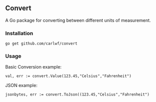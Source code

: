 ## Convert

A Go package for converting between different units of measurement.

### Installation

```
go get github.com/carlwf/convert
```

### Usage

Basic Conversion example:

```
val, err := convert.Value(123.45,"Celsius","Fahrenheit")
```
JSON example:
``` 
jsonbytes, err := convert.ToJson((123.45,"Celsius","Fahrenheit")
```







